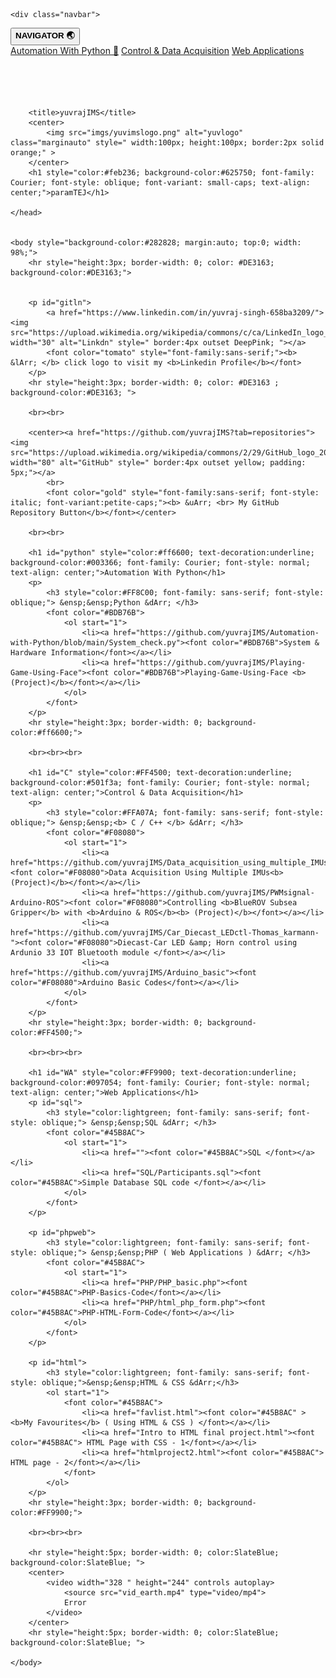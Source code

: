 <html lang="en">
	<head>
		<meta charset="utf-8">
		<meta name="viewport" content="width=device-width, initial-scale=1">
		
    <div class="navbar">
  <div class="dropdown">
    <button class="dropbtn"><b>NAVIGATOR 🌏</b>
      <i class="fa fa-caret-down"></i>
    </button>
    <div class="dropdown-content">
      <a href="#python">Automation With Python 🐍</a>
      <a href="#C">Control & Data Acquisition</a>
      <a href="#WA">Web Applications</a>
    </div>
  </div> 
</div>
    <br><br><br><br>
    
		<title>yuvrajIMS</title>
		<center>
			<img src="imgs/yuvimslogo.png" alt="yuvlogo" class="marginauto" style=" width:100px; height:100px; border:2px solid orange;" >
		</center>
		<h1 style="color:#feb236; background-color:#625750; font-family: Courier; font-style: oblique; font-variant: small-caps; text-align: center;">paramTEJ</h1>
		
	</head>
	
	
	<body style="background-color:#282828; margin:auto; top:0; width: 98%;">		
		<hr style="height:3px; border-width: 0; color: #DE3163; background-color:#DE3163;">
	
		
		<p id="gitln">
			<a href="https://www.linkedin.com/in/yuvraj-singh-658ba3209/"><img src="https://upload.wikimedia.org/wikipedia/commons/c/ca/LinkedIn_logo_initials.png" width="30" alt="Linkdn" style=" border:4px outset DeepPink; "></a>
			<font color="tomato" style="font-family:sans-serif;"><b> &lArr; </b> click logo to visit my <b>Linkedin Profile</b></font>
		</p>
		<hr style="height:3px; border-width: 0; color: #DE3163 ; background-color:#DE3163; ">
		
		<br><br>
		
		<center><a href="https://github.com/yuvrajIMS?tab=repositories"><img src="https://upload.wikimedia.org/wikipedia/commons/2/29/GitHub_logo_2013.svg" width="80" alt="GitHub" style=" border:4px outset yellow; padding: 5px;"></a>
			<br>
			<font color="gold" style="font-family:sans-serif; font-style: italic; font-variant:petite-caps;"><b> &uArr; <br> My GitHub Repository Button</b></font></center>
		
		<br><br>
		
		<h1 id="python" style="color:#ff6600; text-decoration:underline; background-color:#003366; font-family: Courier; font-style: normal; text-align: center;">Automation With Python</h1>
		<p>
			<h3 style="color:#FF8C00; font-family: sans-serif; font-style: oblique;"> &ensp;&ensp;Python &dArr; </h3>
			<font color="#BDB76B">
				<ol start="1">
					<li><a href="https://github.com/yuvrajIMS/Automation-with-Python/blob/main/System_check.py"><font color="#BDB76B">System & Hardware Information</font></a></li>
					<li><a href="https://github.com/yuvrajIMS/Playing-Game-Using-Face"><font color="#BDB76B">Playing-Game-Using-Face <b>(Project)</b></font></a></li>
				</ol>
			</font>
		</p>
		<hr style="height:3px; border-width: 0; background-color:#ff6600;">
		
		<br><br><br>
		
		<h1 id="C" style="color:#FF4500; text-decoration:underline; background-color:#501f3a; font-family: Courier; font-style: normal; text-align: center;">Control & Data Acquisition</h1>
		<p>
			<h3 style="color:#FFA07A; font-family: sans-serif; font-style: oblique;"> &ensp;&ensp;<b> C / C++ </b> &dArr; </h3>
			<font color="#F08080">
				<ol start="1">
					<li><a href="https://github.com/yuvrajIMS/Data_acquisition_using_multiple_IMUs"><font color="#F08080">Data Acquisition Using Multiple IMUs<b> (Project)</b></font></a></li>
					<li><a href="https://github.com/yuvrajIMS/PWMsignal-Arduino-ROS"><font color="#F08080">Controlling <b>BlueROV Subsea Gripper</b> with <b>Arduino & ROS</b><b> (Project)</b></font></a></li>
					<li><a href="https://github.com/yuvrajIMS/Car_Diecast_LEDctl-Thomas_karmann-"><font color="#F08080">Diecast-Car LED &amp; Horn control using Ardunio 33 IOT Bluetooth module </font></a></li>
					<li><a href="https://github.com/yuvrajIMS/Arduino_basic"><font color="#F08080">Arduino Basic Codes</font></a></li>
				</ol>
			</font>
		</p>
		<hr style="height:3px; border-width: 0; background-color:#FF4500;">
		
		<br><br><br>
		
		<h1 id="WA" style="color:#FF9900; text-decoration:underline; background-color:#097054; font-family: Courier; font-style: normal; text-align: center;">Web Applications</h1>
		<p id="sql">
			<h3 style="color:lightgreen; font-family: sans-serif; font-style: oblique;"> &ensp;&ensp;SQL &dArr; </h3>
			<font color="#45B8AC">
				<ol start="1">
					<li><a href=""><font color="#45B8AC">SQL </font></a></li>
					<li><a href="SQL/Participants.sql"><font color="#45B8AC">Simple Database SQL code </font></a></li>
				</ol>
			</font>
		</p>

		<p id="phpweb">
			<h3 style="color:lightgreen; font-family: sans-serif; font-style: oblique;"> &ensp;&ensp;PHP ( Web Applications ) &dArr; </h3>
			<font color="#45B8AC">
				<ol start="1">
					<li><a href="PHP/PHP_basic.php"><font color="#45B8AC">PHP-Basics-Code</font></a></li>
					<li><a href="PHP/html_php_form.php"><font color="#45B8AC">PHP-HTML-Form-Code</font></a></li>
				</ol>
			</font>
		</p>
		
		<p id="html">
			<h3 style="color:lightgreen; font-family: sans-serif; font-style: oblique;">&ensp;&ensp;HTML & CSS &dArr;</h3>
			<ol start="1">
				<font color="#45B8AC">
					<li><a href="favlist.html"><font color="#45B8AC" > <b>My Favourites</b> ( Using HTML & CSS ) </font></a></li>
					<li><a href="Intro to HTML final project.html"><font color="#45B8AC"> HTML Page with CSS - 1</font></a></li>
					<li><a href="htmlproject2.html"><font color="#45B8AC"> HTML page - 2</font></a></li>
				</font>
			</ol>
		</p>
		<hr style="height:3px; border-width: 0; background-color:#FF9900;">
		
		<br><br><br>
		
		<hr style="height:5px; border-width: 0; color:SlateBlue; background-color:SlateBlue; ">
		<center>
			<video width="328 " height="244" controls autoplay>
				<source src="vid_earth.mp4" type="video/mp4">
				Error
			</video>
		</center>
		<hr style="height:5px; border-width: 0; color:SlateBlue; background-color:SlateBlue; ">
		
	</body>
</html>


